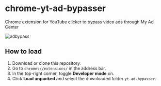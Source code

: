 # chrome-yt-ad-bypasser
Chrome extension for YouTube clicker to bypass video ads through My Ad Center

![adbypass](https://github.com/user-attachments/assets/f147184c-209e-4f24-adb9-db5c40512c83)

## How to load
1. Download or clone this repository.
2. Go to `chrome://extensions/` in the address bar.
3. In the top-right corner, toggle **Developer mode** on.
4. Click **Load unpacked** and select the downloaded folder `yt-ad-bypasser`.
